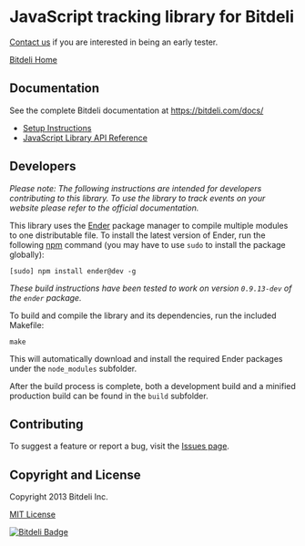 JavaScript tracking library for Bitdeli
=======================================

[Contact us](https://bitdeli.com/contact) if you are interested in being an early tester.

[Bitdeli Home](https://bitdeli.com)


## Documentation ##

See the complete Bitdeli documentation at https://bitdeli.com/docs/

- [Setup Instructions](https://bitdeli.com/docs/javascript-library.html)
- [JavaScript Library API Reference](https://bitdeli.com/docs/javascript-api.html)


## Developers ##

_Please note: The following instructions are intended for developers contributing to this library. To use the library to track events on your website please refer to the official documentation._

This library uses the [Ender](http://ender.jit.su/) package manager to compile multiple modules to one distributable file. To install the latest version of Ender, run the following [npm](https://npmjs.org/) command (you may have to use `sudo` to install the package globally):

```
[sudo] npm install ender@dev -g
```

_These build instructions have been tested to work on version `0.9.13-dev` of the `ender` package._

To build and compile the library and its dependencies, run the included Makefile:

```
make
```

This will automatically download and install the required Ender packages under the `node_modules` subfolder.

After the build process is complete, both a development build and a minified production build can be found in the `build` subfolder.


## Contributing ##

To suggest a feature or report a bug, visit the [Issues page](https://github.com/bitdeli/bitdeli-tracking-js/issues).


## Copyright and License ##

Copyright 2013 Bitdeli Inc.

[MIT License](https://github.com/bitdeli/bitdeli-tracking-js/blob/master/LICENSE)


[![Bitdeli Badge](https://d2weczhvl823v0.cloudfront.net/bitdeli/bitdeli-tracking-js/trend.png)](https://bitdeli.com/free "Bitdeli Badge")


